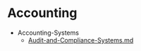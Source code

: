 
# Accounting

- Accounting-Systems
  - [Audit-and-Compliance-Systems.md](./Audit-and-Compliance-Systems.md)
